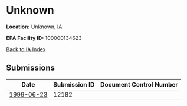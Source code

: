 # Unknown

**Location:** Unknown, IA

**EPA Facility ID:** 100000134623

[Back to IA Index](../../index.md)

## Submissions

| Date | Submission ID | Document Control Number |
|------|--------------|-------------------------|
| [1999-06-23](submissions/12182.md) | 12182 |  |
